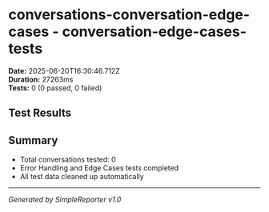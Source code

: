 # conversations-conversation-edge-cases - conversation-edge-cases-tests

**Date:** 2025-06-20T16:30:46.712Z  
**Duration:** 27263ms  
**Tests:** 0 (0 passed, 0 failed)

## Test Results



## Summary

- Total conversations tested: 0
- Error Handling and Edge Cases tests completed
- All test data cleaned up automatically

---
*Generated by SimpleReporter v1.0*
